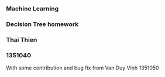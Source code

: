 ### Machine Learning
### Decision Tree homework

### Thai Thien
### 1351040

With some contribution and bug fix from Van Duy Vinh 1351050